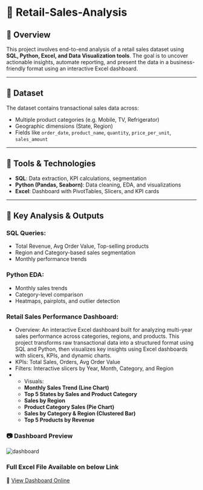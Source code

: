 # 🛒 Retail-Sales-Analysis

## 📌 Overview
This project involves end-to-end analysis of a retail sales dataset using **SQL, Python, Excel, and Data Visualization tools**. The goal is to uncover actionable insights, automate reporting, and present the data in a business-friendly format using an interactive Excel dashboard.

---

## 📂 Dataset
The dataset contains transactional sales data across:
- Multiple product categories (e.g. Mobile, TV, Refrigerator)
- Geographic dimensions (State, Region)
- Fields like `order_date`, `product_name`, `quantity`, `price_per_unit`, `sales_amount`

---

## 🔧 Tools & Technologies
- **SQL**: Data extraction, KPI calculations, segmentation
- **Python (Pandas, Seaborn)**: Data cleaning, EDA, and visualizations
- **Excel**: Dashboard with PivotTables, Slicers, and KPI cards

  
---

## 🧪 Key Analysis & Outputs

### SQL Queries:
- Total Revenue, Avg Order Value, Top-selling products
- Region and Category-based sales segmentation
- Monthly performance trends

### Python EDA:
- Monthly sales trends
- Category-level comparison
- Heatmaps, pairplots, and outlier detection

### Retail Sales Performance Dashboard:
- Overview: An interactive Excel dashboard built for analyzing multi-year sales performance across categories, regions, and products. This   project transforms raw transactional data into a structured format using SQL and Python, then visualizes key insights using Excel    dashboards with slicers, KPIs, and dynamic charts.
- KPIs: Total Sales, Orders, Avg Order Value
- Filters: Interactive slicers by Year, Month, Category, and Region
- - Visuals:
  - **Monthly Sales Trend (Line Chart)**
  - **Top 5 States by Sales and Product Category**
  - **Sales by Region**
  - **Product Category Sales (Pie Chart)**
  - **Sales by Category & Region (Clustered Bar)**
  - **Top 5 Products by Revenue**


### 📷 Dashboard Preview
![dashboard](https://github.com/user-attachments/assets/ca606482-30d4-4362-971e-28f5571e9079)

### Full Excel File Available on below Link
📂 [View Dashboard Online](https://docs.google.com/spreadsheets/d/19A1BYyj0haWtKqV0yHfk2qhqCSk3vt8Y/edit?usp=sharing&ouid=113760225451980017731&rtpof=true&sd=true)
